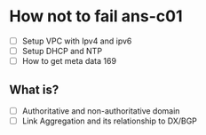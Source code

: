 # How not to fail ans-c01

- [ ] Setup VPC with Ipv4 and ipv6
- [ ] Setup DHCP and NTP
- [ ] How to get meta data 169

## What is?
- [ ] Authoritative and non-authoritative domain
- [ ] Link Aggregation and its relationship to DX/BGP
